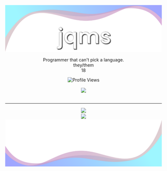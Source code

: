 <img src = "assets/flipped.png">
<p align="center">Programmer that can't pick a language.
<br>
they/them
<br>
18
 <p align="center">
    <img src="https://komarev.com/ghpvc/?username=jqms&style=for-the-badge&color=red" alt="Profile Views">
    <br>
    <br>
    <img src="https://lanyard.cnrad.dev/api/582594004479246343?borderRadius=5px&animated=:true" />
  <br>
  <br>
  </p>
  <hr>
<p align="center">
  <img src = "https://github-readme-stats.vercel.app/api/top-langs/?username=jqms&theme=dark&hide_border=true&include_all_commits=true&count_private=false">
  <br>
  <img src = "https://github-readme-streak-stats.herokuapp.com/?user=jqms&theme=dark&hide_border=true">
  <br>
</a>
<img src = "assets/not flipped.png">
